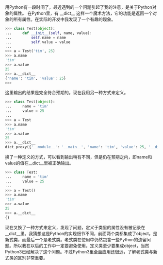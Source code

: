
用Python有一段时间了，最近遇到的一个问题引起了我的注意，是关于Python对象的属性。
在Python里，有 \_\_dict\_\_ 这样一个魔术方法，它的功能是返回一个对象的所有属性。在实际的开发中我发现了一个有趣的现象。
```Python
>>> class Test(object):
...     def __init__(self, name, value):
...         self.name = name
...         self.value = value
...
>>> a = Test('tim', 25)
>>> a.name
'tim'
>>> a.value
25
>>> a.__dict__
{'name': 'tim', 'value': 25}
>>>
```
这里输出的结果是完全符合预期的，现在我用另一种方式来定义。
```Python
>>> class Test(object):
...     name = 'tim'
...     value = 25
...
>>> a = Test
>>> a.name
'tim'
>>> a.value
25
>>> a.__dict__
dict_proxy({'__module__': '__main__', 'name': 'tim', 'value': 25, '__dict__': <attribute '__dict__' of 'Test' objects>, '__weakref__': <attribute '__weakref__'of 'Test' objects>, '__doc__': None})
```
换了一种定义的方式，可以看到输出稍有不同，但是仍在预期之内，即name和value的值在__dict__里被正确输出。

```Python
>>> class Test:
...     name = 'tim'
...     value = 25
...
>>> a = Test()
>>> a.name
'tim'
>>> a.value
25
>>> a.__dict__
{}
```
现在又换了一种方式来定义，发现了问题，定义于类里的属性没有被记录在\_\_dict\_\_里。我猜想这是Python的实现细节不同，前面两个类都集成了object，是新式类，而最后一个是老式类。老式类在使用中仍然包含一些Python的遗留问题。所以我在以后的工作中一定要避免使用，定义类至少要集成object，当然Python3已经解决了这个问题。不过Python3里全面应用还很远，了解老式类与新式类的区别非常重要。